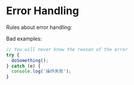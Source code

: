 # Error Handling

Rules about error handling:

Bad examples:

```typescript
// You will never know the reason of the error
try {
  doSomething();
} catch (e) {
  console.log('操作失败');
}
```
